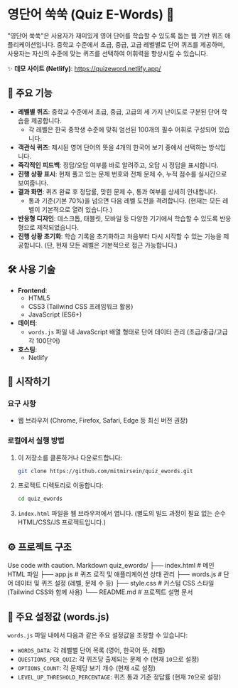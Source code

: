 # 영단어 쑥쑥 (Quiz E-Words) 🚀

"영단어 쑥쑥"은 사용자가 재미있게 영어 단어를 학습할 수 있도록 돕는 웹 기반 퀴즈 애플리케이션입니다. 중학교 수준에서 초급, 중급, 고급 레벨별로 단어 퀴즈를 제공하며, 사용자는 자신의 수준에 맞는 퀴즈를 선택하여 어휘력을 향상시킬 수 있습니다.

✨ **데모 사이트 (Netlify)**: <a href="https://quizeword.netlify.app/" target="_blank" rel="noopener noreferrer">https://quizeword.netlify.app/</a>

## 🌟 주요 기능

*   **레벨별 퀴즈**: 중학교 수준에서 초급, 중급, 고급의 세 가지 난이도로 구분된 단어 학습을 제공합니다.
    *   각 레벨은 한국 중학생 수준에 맞춰 엄선된 100개의 필수 어휘로 구성되어 있습니다.
*   **객관식 퀴즈**: 제시된 영어 단어의 뜻을 4개의 한국어 보기 중에서 선택하는 방식입니다.
*   **즉각적인 피드백**: 정답/오답 여부를 바로 알려주고, 오답 시 정답을 표시합니다.
*   **진행 상황 표시**: 현재 풀고 있는 문제 번호와 전체 문제 수, 누적 점수를 실시간으로 보여줍니다.
*   **결과 화면**: 퀴즈 완료 후 정답률, 맞힌 문제 수, 통과 여부를 상세히 안내합니다.
    *   통과 기준(기본 70%)을 넘으면 다음 레벨 도전을 격려합니다. (현재는 모든 레벨이 기본적으로 열려 있습니다.)
*   **반응형 디자인**: 데스크톱, 태블릿, 모바일 등 다양한 기기에서 학습할 수 있도록 반응형으로 제작되었습니다.
*   **진행 상황 초기화**: 학습 기록을 초기화하고 처음부터 다시 시작할 수 있는 기능을 제공합니다. (단, 현재 모든 레벨은 기본적으로 접근 가능합니다.)

## 🛠️ 사용 기술

*   **Frontend**:
    *   HTML5
    *   CSS3 (Tailwind CSS 프레임워크 활용)
    *   JavaScript (ES6+)
*   **데이터**:
    *   `words.js` 파일 내 JavaScript 배열 형태로 단어 데이터 관리 (초급/중급/고급 각 100단어)
*   **호스팅**:
    *   Netlify

## 🚀 시작하기

### 요구 사항

*   웹 브라우저 (Chrome, Firefox, Safari, Edge 등 최신 버전 권장)

### 로컬에서 실행 방법

1.  이 저장소를 클론하거나 다운로드합니다:
    ```bash
    git clone https://github.com/mitmirsein/quiz_ewords.git
    ```
2.  프로젝트 디렉토리로 이동합니다:
    ```bash
    cd quiz_ewords
    ```
3.  `index.html` 파일을 웹 브라우저에서 엽니다. (별도의 빌드 과정이 필요 없는 순수 HTML/CSS/JS 프로젝트입니다.)

## ⚙️ 프로젝트 구조
Use code with caution.
Markdown
quiz_ewords/
├── index.html # 메인 HTML 파일
├── app.js # 퀴즈 로직 및 애플리케이션 상태 관리
├── words.js # 단어 데이터 및 퀴즈 설정 (레벨, 문제 수 등)
├── style.css # 커스텀 CSS 스타일 (Tailwind CSS와 함께 사용)
└── README.md # 프로젝트 설명 문서
## 📝 주요 설정값 (words.js)

`words.js` 파일 내에서 다음과 같은 주요 설정값을 조정할 수 있습니다:

*   `WORDS_DATA`: 각 레벨별 단어 목록 (영어, 한국어 뜻, 레벨)
*   `QUESTIONS_PER_QUIZ`: 각 퀴즈당 출제되는 문제 수 (현재 `10`으로 설정)
*   `OPTIONS_COUNT`: 각 문제당 보기 개수 (현재 `4`로 설정)
*   `LEVEL_UP_THRESHOLD_PERCENTAGE`: 퀴즈 통과 기준 정답률 (현재 `70`으로 설정)
